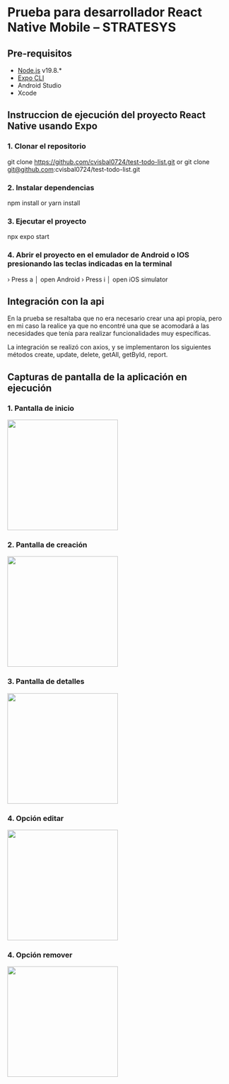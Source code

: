 # Prueba para desarrollador React Native Mobile – STRATESYS

## Pre-requisitos
- [Node.js](https://nodejs.org/es) v19.8.*
- [Expo CLI](https://docs.expo.dev/)
- Android Studio
- Xcode

## Instruccion de ejecución del proyecto React Native usando Expo

### 1. Clonar el repositorio

git clone https://github.com/cvisbal0724/test-todo-list.git or git clone git@github.com:cvisbal0724/test-todo-list.git

### 2. Instalar dependencias

npm install or yarn install


### 3. Ejecutar el proyecto

npx expo start


### 4. Abrir el proyecto en el emulador de Android o IOS presionando las teclas indicadas en la terminal

› Press a │ open Android
› Press i │ open iOS simulator

## Integración con la api

En la prueba se resaltaba que no era necesario crear una api propia, pero en mi caso la realice ya que no encontré una que se acomodará a las necesidades que tenía para realizar funcionalidades muy específicas.

La integración se realizó con axios, y se implementaron los siguientes métodos create, update, delete, getAll, getById, report.

## Capturas de pantalla de la aplicación en ejecución

### 1. Pantalla de inicio
[<img src="/assets/screenshots/home.jpeg" width="250"/>](image.png)

### 2. Pantalla de creación
[<img src="/assets/screenshots/create.jpeg" width="250"/>](image.png)

### 3. Pantalla de detalles
[<img src="/assets/screenshots/detail.jpeg" width="250"/>](image.png)

### 4. Opción editar
[<img src="/assets/screenshots/edit-option.jpeg" width="250"/>](image.png)

### 4. Opción remover
[<img src="/assets/screenshots/remove.jpeg" width="250"/>](image.png)
